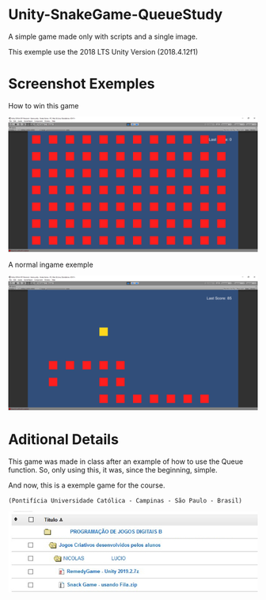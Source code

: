 # Unity-SnakeGame-QueueStudy
A simple game made only with scripts and a single image.

This exemple use the 2018 LTS Unity Version (2018.4.12f1)

# Screenshot Exemples
How to win this game

![Screenshot](git-snakegame-01.jpg)

A normal ingame exemple

![Screenshot](git-snakegame-02.jpg)

# Aditional Details

This game was made in class after an example of how to use the Queue function. So, only using this, it was, since the beginning, simple.

And now, this is a exemple game for the course. 

```
(Pontifícia Universidade Católica - Campinas - São Paulo - Brasil)
``` 

![Screenshot](git-snakegame-03.jpg)
